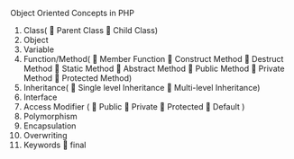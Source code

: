 Object Oriented Concepts in PHP
1)	Class(
    	Parent Class
    	Child Class)
2)	Object
3)	Variable
4)	Function/Method(
    	Member Function
    	Construct Method
    	Destruct Method
    	Static Method
    	Abstract Method
    	Public Method
    	Private Method
    	Protected Method)
5)	Inheritance(
    	Single level Inheritance
    	Multi-level Inheritance)
6)	Interface
7)	Access Modifier (
    	Public 
    	Private
    	Protected
    	Default )
8)	Polymorphism 
9)	Encapsulation 
10)	Overwriting 
11)	Keywords
    	final